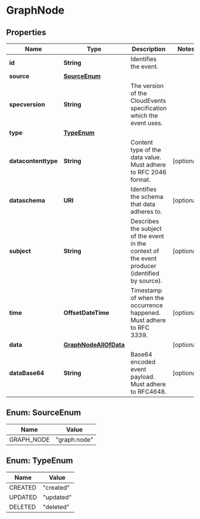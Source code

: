 

# GraphNode


## Properties

| Name | Type | Description | Notes |
|------------ | ------------- | ------------- | -------------|
|**id** | **String** | Identifies the event. |  |
|**source** | [**SourceEnum**](#SourceEnum) |  |  |
|**specversion** | **String** | The version of the CloudEvents specification which the event uses. |  |
|**type** | [**TypeEnum**](#TypeEnum) |  |  |
|**datacontenttype** | **String** | Content type of the data value. Must adhere to RFC 2046 format. |  [optional] |
|**dataschema** | **URI** | Identifies the schema that data adheres to. |  [optional] |
|**subject** | **String** | Describes the subject of the event in the context of the event producer (identified by source). |  [optional] |
|**time** | **OffsetDateTime** | Timestamp of when the occurrence happened. Must adhere to RFC 3339. |  [optional] |
|**data** | [**GraphNodeAllOfData**](GraphNodeAllOfData.md) |  |  [optional] |
|**dataBase64** | **String** | Base64 encoded event payload. Must adhere to RFC4648. |  [optional] |



## Enum: SourceEnum

| Name | Value |
|---- | -----|
| GRAPH_NODE | &quot;graph.node&quot; |



## Enum: TypeEnum

| Name | Value |
|---- | -----|
| CREATED | &quot;created&quot; |
| UPDATED | &quot;updated&quot; |
| DELETED | &quot;deleted&quot; |




